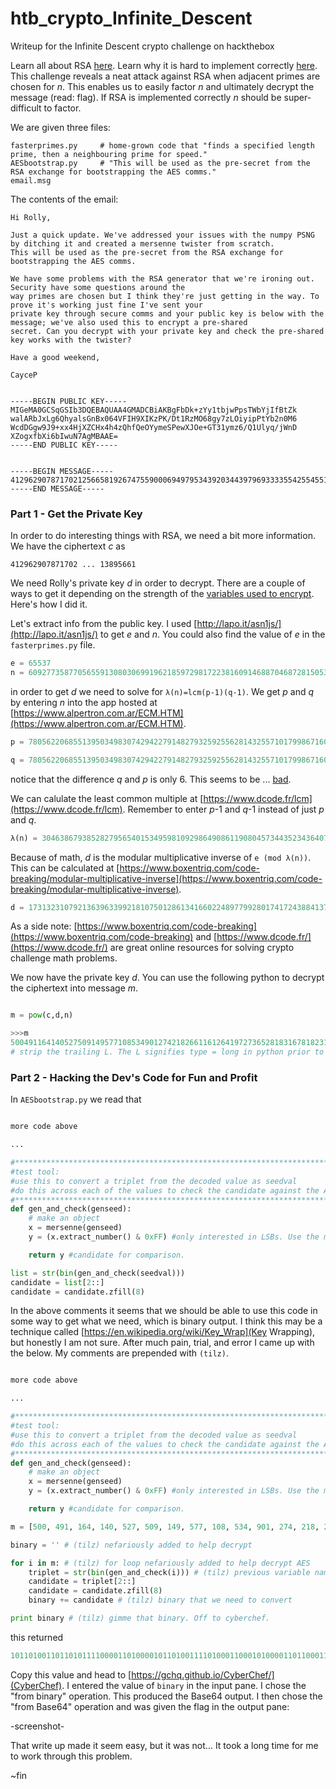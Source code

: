 # htb_crypto_Infinite_Descent
Writeup for the Infinite Descent crypto challenge on hackthebox 

Learn all about RSA [here](https://en.wikipedia.org/wiki/RSA_(cryptosystem)). Learn why it is hard to implement correctly [here](https://blog.trailofbits.com/2019/07/08/fuck-rsa/). This challenge reveals a neat attack against RSA when adjacent primes are chosen for _n_. This enables us to easily factor _n_ and ultimately decrypt the message (read: flag). If RSA is implemented correctly _n_ should be super-difficult to factor.

We are given three files:

```
fasterprimes.py     # home-grown code that "finds a specified length prime, then a neighbouring prime for speed."
AESbootstrap.py     # "This will be used as the pre-secret from the RSA exchange for bootstrapping the AES comms."
email.msg
```
The contents of the email:

```
Hi Rolly,

Just a quick update. We've addressed your issues with the numpy PSNG by ditching it and created a mersenne twister from scratch.
This will be used as the pre-secret from the RSA exchange for bootstrapping the AES comms.

We have some problems with the RSA generator that we're ironing out. Security have some questions around the
way primes are chosen but I think they're just getting in the way. To prove it's working just fine I've sent your
private key through secure comms and your public key is below with the message; we've also used this to encrypt a pre-shared
secret. Can you decrypt with your private key and check the pre-shared key works with the twister?

Have a good weekend,

CayceP


-----BEGIN PUBLIC KEY-----
MIGeMA0GCSqGSIb3DQEBAQUAA4GMADCBiAKBgFbDk+zYy1tbjwPpsTWbYjIfBtZk
walARbJxLg6QhyalsGnBx064VFIH9XIKzPK/Dt1RzMO68gy7zLOiyipPtYb2n0M6
WcdDGgw9J9+xx4HjXZCHx4h4zQhfQeOYymeSPewXJOe+GT31ymz6/Q1Ulyq/jWnD
XZogxfbXi6bIwuN7AgMBAAE=
-----END PUBLIC KEY-----


-----BEGIN MESSAGE-----
41296290787170212566581926747559000694979534392034439796933335542554551981322424774631715454669002723657175134418412556653226439790475349107756702973735895193117931356004359775501074138668004417061809481535231402802835349794859992556874148430578703014721700812262863679987426564893631600671862958451813895661
-----END MESSAGE-----
```
### Part 1 - Get the Private Key

In order to do interesting things with RSA, we need a bit more information. We have the ciphertext _c_ as

`412962907871702 ... 13895661`

We need Rolly's private key _d_ in order to decrypt. There are a couple of ways to get it depending on the strength of the [variables used to encrypt](https://en.wikipedia.org/wiki/RSA_(cryptosystem)). Here's how I did it.

Let's extract info from the public key. I used [http://lapo.it/asn1js/](http://lapo.it/asn1js/) to get _e_ and _n_. You could also find the value of _e_ in the `fasterprimes.py` file.

```python
e = 65537
n = 60927735877056559130803069919621859729817223816091468870468728150535102345085544195001142179497747300756976118359991531766104121379004146329976732080428122272205922112100073487631152244297343150154109815442681320311122134731991282281969152492933055882377304091844616671159896354284349735375653609635116671867
```

in order to get _d_ we need to solve for `λ(n)=lcm(p-1)(q-1)`. We get _p_ and _q_ by entering _n_ into the app hosted at [https://www.alpertron.com.ar/ECM.HTM](https://www.alpertron.com.ar/ECM.HTM).

```python
p = 7805622068551395034983074294227914827932592556281432557101799867160043121996329164791493852142033952331091204125384233936237118904494182099698709037828123

q = 7805622068551395034983074294227914827932592556281432557101799867160043121996329164791493852142033952331091204125384233936237118904494182099698709037828129
```
notice that the difference _q_ and _p_ is only 6. This seems to be ... [bad](https://blog.trailofbits.com/2019/07/08/fuck-rsa/).

We can calulate the least common multiple at [https://www.dcode.fr/lcm](https://www.dcode.fr/lcm). Remember to enter _p_-1 and _q_-1 instead of just _p_ and _q_.

```python
λ(n) = 30463867938528279565401534959810929864908611908045734435234364075267551172542772097500571089748873650378488059179995765883052060689502073164988366040214053330480892504655001760741281894233843642484498626288783558355693907322873644811819784752614385907236320954718182951346011940023270373505727106108520507808
```
Because of math, _d_ is the modular multiplicative inverse of `e (mod λ(n))`. This can be calculated at [https://www.boxentriq.com/code-breaking/modular-multiplicative-inverse](https://www.boxentriq.com/code-breaking/modular-multiplicative-inverse).

```python
d = 17313231079213639633992181075012861341660224897799280174172438841378384896661856501571726975735638616079423321974123354686362772974673760121811445161264821861652064058903828304325339662063166460289266152474968833094529430278281761061095864975447082068158811210147450176325336233243919134711602786122617068737
```
As a side note: [https://www.boxentriq.com/code-breaking](https://www.boxentriq.com/code-breaking) and [https://www.dcode.fr/](https://www.dcode.fr/) are great online resources for solving crypto challenge math problems.

We now have the private key _d_. You can use the following python to decrypt the ciphertext into message _m_.

```python

m = pow(c,d,n)

>>>m
500491164140527509149577108534901274218266116126419727365281831678182316L
# strip the trailing L. The L signifies type = long in python prior to 3.0
```

### Part 2 - Hacking the Dev's Code for Fun and Profit

In `AESbootstrap.py` we read that

```python

more code above

...

#******************************************************************************
#test tool:
#use this to convert a triplet from the decoded value as seedval
#do this across each of the values to check the candidate against the AESkey.
#******************************************************************************
def gen_and_check(genseed):
    # make an object
    x = mersenne(genseed)
    y = (x.extract_number() & 0xFF) #only interested in LSBs. Use the mask as we don't care about the rest

    return y #candidate for comparison.

list = str(bin(gen_and_check(seedval)))
candidate = list[2::]
candidate = candidate.zfill(8)
```

In the above comments it seems that we should be able to use this code in some way to get what we need, which is binary output. I think this may be a technique called [https://en.wikipedia.org/wiki/Key_Wrap](Key Wrapping), but honestly I am not sure. After much pain, trial, and error I came up with the below. My comments are prepended with `(tilz)`.

```python

more code above

...

#******************************************************************************
#test tool:
#use this to convert a triplet from the decoded value as seedval
#do this across each of the values to check the candidate against the AESkey.
#******************************************************************************
def gen_and_check(genseed):
    # make an object
    x = mersenne(genseed)
    y = (x.extract_number() & 0xFF) #only interested in LSBs. Use the mask as we don't care about the rest

    return y #candidate for comparison.

m = [500, 491, 164, 140, 527, 509, 149, 577, 108, 534, 901, 274, 218, 266, 116, 126, 419, 727, 365, 281, 831, 678, 182, 316] # (tilz) decrypted value returned after breaking RSA, split into a list of "triplets" of type int

binary = '' # (tilz) nefariously added to help decrypt

for i in m: # (tilz) for loop nefariously added to help decrypt AES
    triplet = str(bin(gen_and_check(i))) # (tilz) previous variable name of "list" was confusing
    candidate = triplet[2::]
    candidate = candidate.zfill(8)
    binary += candidate # (tilz) binary that we need to convert

print binary # (tilz) gimme that binary. Off to cyberchef.
```

this returned

```python
10110100110110101111000011010000101101001111010001100010100001101100011011011010011100101110010010011010011001000110101011001100101001001111010010100100111010001011010010100010011110100111101
```

Copy this value and head to [https://gchq.github.io/CyberChef/](CyberChef). I entered the value of `binary` in the input pane. I chose the "from binary" operation. This produced the Base64 output. I then chose the "from Base64" operation and was given the flag in the output pane:

-screenshot-

That write up made it seem easy, but it was not... It took a long time for me to work through this problem.

~fin


